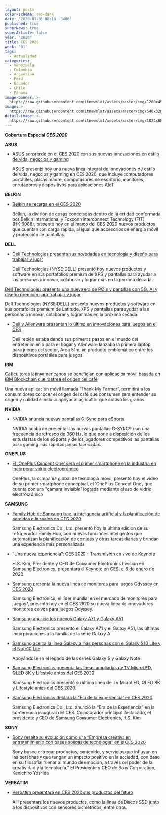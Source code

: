 ```yaml
---
layout: posts
color-schema: red-dark
date: '2020-01-03 08:18 -0400'
published: true
superNews: true
superArticle: false
year: '2020'
title: CES 2020
week: '01'
tags:
  - Actualidad
categories:
  - Venezuela
  - Colombia
  - Argentina
  - Perú
  - Ecuador
  - Chile
  - Panama
image-banner: >-
  https://raw.githubusercontent.com/itnewslat/assets/master/img/1200x450/CESBIG.jpg
image: >-
  https://raw.githubusercontent.com/itnewslat/assets/master/img/540x320/CES2020-p.jpg
detail-image: >-
  https://raw.githubusercontent.com/itnewslat/assets/master/img/1024x680/CES2020-g.jpg
---
```

**Cobertura Especial _CES 2020_**

**ASUS**

- [ASUS sorprende en el CES 2020 con sus nuevas innovaciones en estilo de vida, negocios y gaming](https://itnews.lat/asus-sorprende-en-el-ces-2020-con-sus-nuevas-innovaciones-en-estilo-de-vida-negocios-y-gaming.html)

  ASUS presentó hoy una nueva línea integral de innovaciones de estilo de vida, negocios y gaming en CES 2020, que incluye computadores portátiles, placas madre, computadores de escritorio, monitores, enrutadores y dispositivos para aplicaciones AIoT
  
**BELKIN**

- [Belkin se recarga en el CES 2020](https://itnews.lat/belkin-se-recarga-en-el-ces-2020.html)

  Belkin, la división de cosas conectadas dentro de la entidad conformada por Belkin International y Foxconn Interconnect Technology (FIT) (HK:6088), presentó hoy en el marco del CES 2020 nuevos productos que cuentan con carga rápida, al igual que accesorios de energía móvil y protección de pantallas. 

**DELL**

- [Dell Technologies presenta sus novedades en tecnología y diseño para trabajar y jugar](https://itnews.lat/dell-technologies-presenta-sus-novedades-en-tecnolog-a-y-dise-o-para-trabajar-y-jugar.html)

  Dell Technologies (NYSE:DELL) presentó hoy nuevos productos y software en sus portafolios premium de XPS y pantallas para ayudar a las personas a innovar, colaborar y lograr más en la próxima década.
  
[Dell Technologies presenta una nueva era de PC´s y pantallas con 5G, AI y diseño premium para trabajar y jugar](https://itnews.lat/dell-technologies-presenta-una-nueva-era-de-pc-s-y-pantallas-con-5g-ai-y-dise-o-premium-para-trabajar-y-jugar.html)

  Dell Technologies (NYSE:DELL) presentó nuevos productos y software en sus portafolios premium de Latitude, XPS y pantallas para ayudar a las personas a innovar, colaborar y lograr más en la próxima década. 
  
- [Dell y Alienware presentan lo último en innovaciones para juegos en el CES](https://itnews.lat/dell-y-alienware-presentan-lo-ltimo-en-innovaciones-para-juegos-en-el-ces.html)

  Dell recién estaba dando sus primeros pasos en el mundo del entretenimiento para el hogar y Alienware lanzaba la primera laptop para juegos del sector, Area 51m, un producto emblemático entre los dispositivos portátiles para juegos.
  
**IBM**

[Caficultores latinoamericanos se benefician con aplicación móvil basada en IBM Blockchain que rastrea el origen del café](https://itnews.lat/caficultores-latinoamericanos-se-benefician-con-aplicaci-n-m-vil-basada-en-ibm-blockchain-que-rastrea-el-origen-del-caf.html)

  Una nueva aplicación móvil llamada “Thank My Farmer”, permitirá a los consumidores conocer el origen del café que consumen para entender su origen y calidad e incluso apoyar al agricultor que cultivó los granos.
  
**NVIDIA**

- [NVIDIA anuncia nuevas pantallas G-Sync para eSports](https://itnews.lat/nvidia-anuncia-nuevas-pantallas-g-sync-para-esports.html)

  NVIDIA acaba de presentar las nuevas pantallas G-SYNC® con una frecuencia de refresco de 360 Hz, lo que pone a disposición de los entusiastas de los eSports y de los jugadores competitivos las pantallas para gaming más rápidas jamás fabricadas.
  
**ONEPLUS**

- [El ‘OnePlus Concept One’ será el primer smartphone en la industria en incorporar vidrio electrocrómico](https://itnews.lat/el-oneplus-concept-one-ser-el-primer-smartphone-en-la-industria-en-incorporar-vidrio-electrocr-mico.html)

  OnePlus, la compañía global de tecnología móvil, presentó hoy el vídeo de su primer smartphone conceptual, el ‘OnePlus Concept One’, que cuenta con una "cámara invisible" lograda mediante el uso de vidrio electrocrómico

**SAMSUNG**

- [Family Hub de Samsung trae la inteligencia artificial y la planificación de comidas a la cocina en CES 2020](https://itnews.lat/family-hub-de-samsung-trae-la-inteligencia-artificial-y-la-planificaci-n-de-comidas-a-la-cocina-en-ces-2020.html)

  Samsung Electronics Co., Ltd. presentó hoy la última edición de su refrigerador Family Hub, con nuevas funciones inteligentes que automatizan la planificación de comidas y otras tareas diarias y brindan una experiencia más personalizada
  
- [“Una nueva experiencia”: CES 2020 - Transmisión en vivo de Keynote](https://itnews.lat/una-nueva-experiencia-ces-2020-transmisi-n-en-vivo-de-keynote.html)

  H.S. Kim, Presidente y CEO de Consumer Electronics Division en Samsung Electronics, presentará el Keynote en CES, el 6 de enero de 2020
  
- [Samsung presenta la nueva línea de monitores para juegos Odyssey en CES 2020](https://itnews.lat/samsung-presenta-la-nueva-l-nea-de-monitores-para-juegos-odyssey-en-ces-2020.html)

  Samsung Electronics, el líder mundial en el mercado de monitores para juegos*, presentó hoy en el CES 2020 su nueva línea de innovadores monitores curvos para juegos Odyssey.
  	
- [Samsung anuncia los nuevos Galaxy A71 y Galaxy A51](https://itnews.lat/samsung-anuncia-los-nuevos-galaxy-a71-y-galaxy-a51.html)

  Samsung Electronics presentó el Galaxy A71 y el Galaxy A51, las últimas incorporaciones a la familia de la serie Galaxy A

- [Samsung acerca la línea Galaxy a más personas con el Galaxy S10 Lite y el Note10 Lite](https://itnews.lat/samsung-acerca-la-l-nea-galaxy-a-m-s-personas-con-el-galaxy-s10-lite-y-el-note10-lite.html)

  Apoyándose en el legado de las series Galaxy S y Galaxy Note
 
- [Samsung Electronics presenta las líneas ampliadas de TV MicroLED, QLED 8K y Lifestyle antes del CES 2020](https://itnews.lat/samsung-electronics-presenta-las-l-neas-ampliadas-de-tv-microled-qled-8k-y-lifestyle-antes-del-ces-2020.html)

  Samsung Electronics presentó su última línea de TV MicroLED, QLED 8K y Lifestyle antes del CES 2020.
  
- [Samsung Electronics declara la "Era de la experiencia" en CES 2020](https://itnews.lat/samsung-electronics-declara-la-era-de-la-experiencia-en-ces-2020.html)

  Samsung Electronics Co., Ltd. anunció la “Era de la Experiencia” en la conferencia inaugural del CES. Como orador principal destacado, el presidente y CEO de Samsung Consumer Electronics, H.S. Kim 

**SONY**

- [Sony resalta su evolución como una “Empresa creativa en entretenimiento con bases sólidas de tecnología” en el CES 2020](https://itnews.lat/sony-resalta-su-evoluci-n-como-una-empresa-creativa-en-entretenimiento-con-bases-s-lidas-de-tecnolog-a-en-el-ces-2020.html)

  Sony busca entregar productos, contenido, y servicios que influyan en las personas y que tengan un impacto positivo en la sociedad, con base en su filosofía: “llenar al mundo de emoción, a través del poder de la creatividad y la tecnología.” El Presidente y CEO de Sony Corporation, Kenichiro Yoshida

**VERBATIM**

- [Verbatim presentará en CES 2020 sus productos del futuro](https://itnews.lat/verbatim-presentar-en-ces-2020-sus-productos-del-futuro.html)

  Allí presentará los nuevos productos, como la línea de Discos SSD junto a los dispositivos con sensores biométricos, entre otros.

